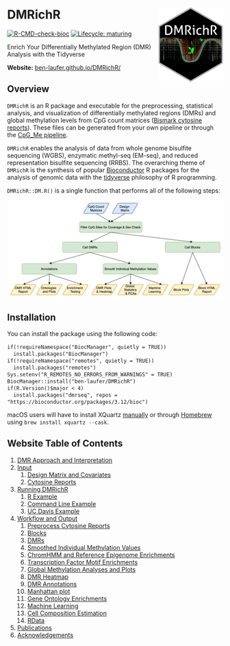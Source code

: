 # DMRichR <img src="man/figures/logo.png" width="150" align="right" />

<!-- badges: start -->
[![R-CMD-check-bioc](https://github.com/ben-laufer/DMRichR/workflows/R-CMD-check-bioc/badge.svg)](https://github.com/ben-laufer/DMRichR/actions)
[![Lifecycle: maturing](https://img.shields.io/badge/lifecycle-maturing-blue.svg)](https://lifecycle.r-lib.org/articles/stages.html#maturing)
<!-- badges: end -->

Enrich Your Differentially Methylated Region (DMR) Analysis with the Tidyverse

**Website:** [ben-laufer.github.io/DMRichR/](https://ben-laufer.github.io/DMRichR/)

## Overview

`DMRichR` is an R package and executable for the preprocessing, statistical analysis, and visualization of differentially methylated regions (DMRs) and global methylation levels from CpG count matrices ([Bismark cytosine reports](https://github.com/FelixKrueger/Bismark/tree/master/Docs#optional-genome-wide-cytosine-report-output)). These files can be generated from your own pipeline or through the [CpG_Me pipeline](https://github.com/ben-laufer/CpG_Me).

`DMRichR` enables the analysis of data from whole genome bisulfite sequencing (WGBS), enzymatic methyl-seq (EM-seq), and reduced representation bisulfite sequencing (RRBS). The overarching theme of `DMRichR` is the synthesis of popular [Bioconductor](https://bioconductor.org) R packages for the analysis of genomic data with the [tidyverse](https://www.tidyverse.org) philosophy of R programming. 

`DMRichR::DM.R()` is a single function that performs all of the following steps:

![Overview of DMRichR Workflow](man/figures/dmrichr_flowchart.png)

## Installation

You can install the package using the following code:

```
if(!requireNamespace("BiocManager", quietly = TRUE))
  install.packages("BiocManager")
if(!requireNamespace("remotes", quietly = TRUE))
  install.packages("remotes")
Sys.setenv("R_REMOTES_NO_ERRORS_FROM_WARNINGS" = TRUE)
BiocManager::install("ben-laufer/DMRichR")
if(R.Version()$major < 4)
  install.packages("dmrseq", repos = "https://bioconductor.org/packages/3.12/bioc")
```

macOS users will have to install XQuartz [manually](https://www.xquartz.org) or through [Homebrew](https://brew.sh) using `brew install xquartz --cask`.

## Website Table of Contents
1. [DMR Approach and Interpretation](https://ben-laufer.github.io/DMRichR/articles/DMRichR.html#dmr-approach-and-interpretation)
3. [Input](https://ben-laufer.github.io/DMRichR/articles/DMRichR.html#input)
      1. [Design Matrix and Covariates](https://ben-laufer.github.io/DMRichR/articles/DMRichR.html#the-design-matrix-and-covariates)
      2. [Cytosine Reports](https://ben-laufer.github.io/DMRichR/articles/DMRichR.html#cytosine-reports)
3. [Running DMRichR](https://ben-laufer.github.io/DMRichR/articles/DMRichR.html#running-dmrichr)
      1. [R Example](https://ben-laufer.github.io/DMRichR/articles/DMRichR.html#r-example)
      2. [Command Line Example](https://ben-laufer.github.io/DMRichR/articles/DMRichR.html#command-line-example)
      3. [UC Davis Example](https://ben-laufer.github.io/DMRichR/articles/DMRichR.html#uc-davis-example)
4. [Workflow and Output](https://ben-laufer.github.io/DMRichR/articles/DMRichR.html#workflow-and-output)
      1. [Preprocess Cytosine Reports](https://ben-laufer.github.io/DMRichR/articles/DMRichR.html#1-preprocess-cytosine-reports)
      2. [Blocks](https://ben-laufer.github.io/DMRichR/articles/DMRichR.html#2-blocks)
      3. [DMRs](https://ben-laufer.github.io/DMRichR/articles/DMRichR.html#3-dmrs)
      4. [Smoothed Individual Methylation Values](https://ben-laufer.github.io/DMRichR/articles/DMRichR.html#4-smoothed-individual-methylation-values)
      5. [ChromHMM and Reference Epigenome Enrichments](https://ben-laufer.github.io/DMRichR/articles/DMRichR.html#5-chromHMM-and-reference-epigenome-enrichments)
      6. [Transcription Factor Motif Enrichments](https://ben-laufer.github.io/DMRichR/articles/DMRichR.html#6-transcription-factor-motif-enrichments)
      7. [Global Methylation Analyses and Plots](https://ben-laufer.github.io/DMRichR/articles/DMRichR.html#7-global-methylation-analyses-and-plots)
      8. [DMR Heatmap](https://ben-laufer.github.io/DMRichR/articles/DMRichR.html#8-dmr-heatmap)
      9. [DMR Annotations](https://ben-laufer.github.io/DMRichR/articles/DMRichR.html#9-dmr-annotations-and-dmrichments)
      10. [Manhattan plot](https://ben-laufer.github.io/DMRichR/articles/DMRichR.html#10-manhattan-plot)
      11. [Gene Ontology Enrichments](https://ben-laufer.github.io/DMRichR/articles/DMRichR.html#11-gene-ontology-enrichments)
      12. [Machine Learning](https://ben-laufer.github.io/DMRichR/articles/DMRichR.html#12-machine-learning)
      13. [Cell Composition Estimation](https://ben-laufer.github.io/DMRichR/articles/DMRichR.html#13-cell-composition-estimation)
      14. [RData](https://ben-laufer.github.io/DMRichR/articles/DMRichR.html#14-RData)
5. [Publications](https://ben-laufer.github.io/DMRichR/articles/DMRichR.html#publications)
6. [Acknowledgements](https://ben-laufer.github.io/DMRichR/articles/DMRichR.html#acknowledgements)
